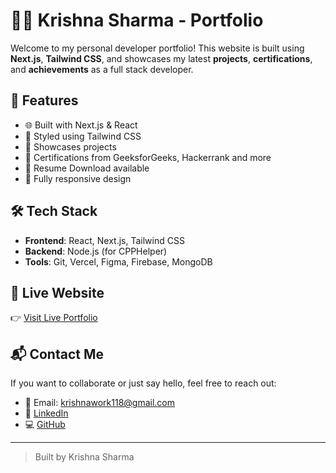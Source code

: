 # 👨‍💻 Krishna Sharma - Portfolio

Welcome to my personal developer portfolio! This website is built using **Next.js**, **Tailwind CSS**, and showcases my latest **projects**, **certifications**, and **achievements** as a full stack developer.

## 🚀 Features

- 🌐 Built with Next.js & React
- 🎨 Styled using Tailwind CSS
- 💼 Showcases projects 
- 📜 Certifications from GeeksforGeeks, Hackerrank and more
- 📄 Resume Download available
- 📱 Fully responsive design

## 🛠 Tech Stack

- **Frontend**: React, Next.js, Tailwind CSS
- **Backend**: Node.js (for CPPHelper)
- **Tools**: Git, Vercel, Figma, Firebase, MongoDB

## 🔗 Live Website

👉 [Visit Live Portfolio](https://portfolio-krishna-sharma-11.vercel.app/)

## 📬 Contact Me

If you want to collaborate or just say hello, feel free to reach out:

- 📧 Email: krishnawork118@gmail.com
- 💼 [LinkedIn](www.linkedin.com/in/krishna-sharma-649008219)
- 💻 [GitHub](https://github.com/KrishnaSharma1109)

---

> Built by Krishna Sharma
